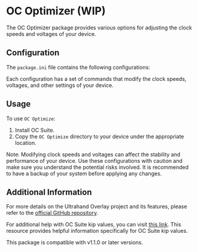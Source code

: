 # OC Optimizer (WIP)

The OC Optimizer package provides various options for adjusting the clock speeds and voltages of your device.

## Configuration

The `package.ini` file contains the following configurations:



Each configuration has a set of commands that modify the clock speeds, voltages, and other settings of your device.

## Usage

To use `OC Optimize`:

1. Install OC Suite.
2. Copy the `OC Optimize` directory to your device under the appropriate location.

Note: Modifying clock speeds and voltages can affect the stability and performance of your device. Use these configurations with caution and make sure you understand the potential risks involved. It is recommended to have a backup of your system before applying any changes.

## Additional Information

For more details on the Ultrahand Overlay project and its features, please refer to the [official GitHub repository](https://github.com/ppkantorski/Ultrahand-Overlay).

For additional help with OC Suite kip values, you can visit [this link](https://github.com/hanai3Bi/Switch-OC-Suite/blob/master/Source/Atmosphere/stratosphere/loader/source/oc/customize.cpp). This resource provides helpful information specifically for OC Suite kip values.

This package is compatible with v1.1.0 or later versions.
